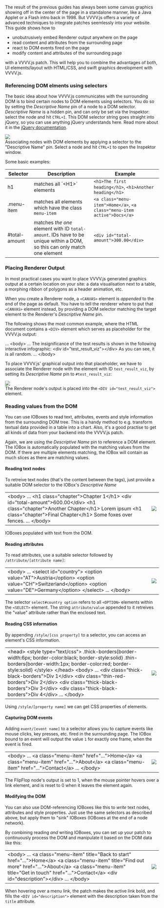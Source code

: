 The result of the previous guides has always been some canvas graphics showing off in the center of the page in a standalone manner, like a Java Applet or a 
Flash intro back in 1998. But VVVV.js offers a variety of advanced techniques to integrate patches seemlessly into your website. This
guide shows how to

* unobutrusively embed Renderer output anywhere on the page
* read content and attributes from the surrounding page
* react to DOM events fired on the page
* modify content and attributes of the surrounding page

with a VVVV.js patch. This will help you to combine the advantages of both, UI elements/layout with HTML/CSS, and swift graphics
development with VVVV.js.

### Referencing DOM elments using selectors

The basic idea about how VVVV.js communicates with the surrounding DOM is to bind certain nodes to DOM elements using selectors. You
do so by setting the _Descriptive Name_ pin of a node to a DOM selector. _Descriptive Name_ is a hidden pin, and can only be set via
the Inspektor: select the node and hit `CTRL+I`. This DOM selector string
goes straight into jQuery, so you can use anything jQuery understands here. Read more about it in the [jQuery documentation](http://api.jquery.com/category/selectors/).

<div class="figure">
  <img src="../../../cheatsheet/img/embedding_renderer.png"/>
  <div class="caption">
    Associating nodes with DOM elements by applying a selector to the "Descriptive Name" pin. Select a node and hit <code>CTRL+I</code> to open the Inspektor window.
  </div>
</div>

Some basic examples:

<table>
 <thead>
 <tr>
 <th>Selector</th>
 <th>Description</th>
 <th>Example</th>
 </tr>
 </thead>
 <tbody>
 <tr>
 <td class="nowrap">h1</td>
 <td>matches all `&lt;H1&gt;` elements</td>
 <td><code>&lt;h1&gt;The first heading&lt;/h1&gt;</code>, <code>&lt;h1&gt;Another heading&lt;/h1&gt;</code></td>
 </tr>
 <tr>
 <td class="nowrap">.menu-item</td>
 <td>matches all elements which have the class <code>menu-item</code></td>
 <td><code>&lt;a class="menu-item"&gt;Home&lt;/a&gt;</code>, <code>&lt;a class="menu-item active"&gt;Docs&lt;/a&gt;</code></td>
 </tr>
 <tr>
 <td class="nowrap">#total-amount</td>
 <td>matches <em>the one</em> element with ID <code>total-amount</code>. IDs have to be unique within a DOM, so this can only match one element</td>
 <td><code>&lt;div id="total-amount"&gt;300.00&lt;/div&gt;</code></td>
 </tr>
 </tbody>
</table>

### Placing Renderer Output

In most practical cases you want to place VVVV.js generated graphics output at a certain location on your site: a data visualisation
next to a table, a morphing ribbon of polygons as a header animation, etc.

When you create a Renderer node, a `<CANVAS>` element is _appended_ to the end of the page as default. You have to tell the renderer where to put
that `<CANVAS>` element instead, by providing a DOM selector matching the target element to the Renderer's _Descriptive Name_ pin.

The following shows the most common example, where the HTML document contains a `<DIV>` element which serves as placeholder for
the VVVV.js output:

<div class="code">...
&lt;body&gt;
  ...
  The insignificance of the test results is shown in the following interactive infographic:
  <span class="highlight">&lt;div id="test_result_viz"&gt;&lt;/div&gt;</span>
  As you can see, it is all random.
  ...
&lt;/body&gt;</div>

To place VVVV.js' graphical output into that placeholder, we have to associate the Renderer node with the element with ID `test_result_viz`,
by setting its _Descriptive Name_ pin to `#test_result_viz`:

<div class="figure">
  <img src="placing_renderer.png"/>
  <div class="caption">
    The Renderer node's output is placed into the <code>&lt;DIV id="test_result_viz"&gt;</code> element.
  </div>
</div>

### Reading values from the DOM

You can use IOBoxes to read text, attributes, events and style information from the surrounding DOM tree. This is a handy method to e.g. transform textual
data provided in a table into a chart. Also, it's a good practise to get all kinds of data from your backend into the VVVV.js patch.

Again, we are using the _Descriptive Name_ pin to reference a DOM element. The IOBox is automatically populated with the matching values
from the DOM. If there are multiple elements matching, the IOBox will contain as much slices as there are matching values.

#### Reading text nodes

To retreive text nodes (that's the content between the tags), just provide a suitable DOM selector to the IOBox's _Descriptive Name_

<div class="figure">
  <table class="layout">
  <tr>
  <td>
  <div class="code">&lt;body&gt;
  ...
  &lt;h1 class="chapter"&gt;Chapter 1&lt;/h1&gt;
  &lt;div id="total-amount"&gt;600.00&lt;/div&gt;
  &lt;h1 class="chapter"&gt;Another Chapter&lt;/h1&gt;
  Lorem ipsum
  &lt;h1 class="chapter"&gt;Final Chapter&lt;/h1&gt;
  Some foxes over fences.
  ...
&lt;/body&gt;</div>
  </td>
  <td>
    <img src="reading_text.png"/>
  </td>
  </tr>
  </table>
  <div class="caption">
    IOBoxes populated with text from the DOM.
  </div>
</div>

#### Reading attributes

To read attributes, use a suitable selector followed by `/attribute/[attribute name]`:

<div class="figure">
  <table class="layout">
  <tr>
  <td>
  <div class="code">&lt;body&gt;
  ...
  &lt;select id="country"&gt;
    &lt;option value="AT"&gt;Austria&lt;/option&gt;
    &lt;option value="CH"&gt;Switzerland&lt;/option&gt;
    &lt;option value="DE"&gt;Germany&lt;/option&gt;
  &lt;/select&gt;
  ...
&lt;/body&gt;</div>
  </td>
  <td>
    <img src="reading_attributes.png"/>
  </td>
  </tr>
  </table>
  <div class="caption">
    The selector <code>select#country option</code> refers to all <code>&lt;OPTION&gt;</code> elements within the <code>&lt;SELECT&gt;</code> element. The string <code>attribute/value</code> appended
    to it retreives the "value" attribute rather than the enclosed text.
  </div>
</div>
 

#### Reading CSS information

By appending `/style/[css property]` to a selector, you can access an element's CSS information. 

<div class="figure">
  <table class="layout">
  <tr>
  <td>
  <div class="code">&lt;head&gt;
  &lt;style type="text/css"&gt;
    .thick-borders{border-width:6px; border-color:black; border-style:solid}
    .thin-borders{border-width:1px; border-color:red; border-style:solid}
  &lt;/style&gt;
&lt;/head&gt;
&lt;body&gt;
  ...
  &lt;div class="thick-black-borders"&gt;Div 1&lt;/div&gt;
  &lt;div class="thin-red-borders"&gt;Div 2&lt;/div&gt;
  &lt;div class="thick-black-borders"&gt;Div 3&lt;/div&gt;
  &lt;div class="thick-black-borders"&gt;Div 4&lt;/div&gt;
  ...
&lt;/body&gt;</div>
  </td>
  <td>
    <img src="reading_style.png"/>
  </td>
  </tr>
  </table>
  <div class="caption">
    Using <code>/style/[property name]</code> we can get CSS properties of elements.
  </div>
</div>


#### Capturing DOM events

Adding `event/[event name]` to a selector allows you to capture events like mouse clicks, key presses, etc. fired in the surrounding page. The IOBox bound to an event will output
the value `1` for exactly one frame, when the event is fired.

<div class="figure">
  <table class="layout">
  <tr>
  <td>
  <div class="code">&lt;body&gt;
  ...
  &lt;a class="menu-item" href="..."&gt;Home&lt;/a&gt;
  &lt;a class="menu-item" href="..."&gt;About&lt;/a&gt;
  &lt;a class="menu-item" href="..."&gt;Contact&lt;/a&gt;
  ...
&lt;/body&gt;</div>
  </td>
  <td>
    <img src="capturing_events.png"/>
  </td>
  </tr>
  </table>
  <div class="caption">
    The FlipFlop node's output is set to 1, when the mouse pointer hovers over a link element, and is reset to 0 when it leaves the element again.
  </div>
</div>

#### Modifying the DOM

You can also use DOM-referencing IOBoxes like this to _write_ text nodes, attributes and style properties. Just use the same selectors
as described above, but apply them to "sink" IOBoxes (IOBoxes at the end of a node network).

By combining reading _and_ writing IOBoxes, you can set up your patch to continuously process the DOM and manipulate it based on the DOM
data like this:

<div class="figure">
  <table class="layout">
  <tr>
  <td>
  <div class="code">&lt;body&gt;
  ...
  &lt;a class="menu-item" title="Back to start" href="..."&gt;Home&lt;/a&gt;
  &lt;a class="menu-item" title="Find out more" href="..."&gt;About&lt;/a&gt;
  &lt;a class="menu-item" title="Get in touch" href="..."&gt;Contact&lt;/a&gt;
  &lt;div id="description"&gt;&lt;/div&gt;
  ...
&lt;/body&gt;</div>
  </td>
  <td>
    <img src="writing_dom.png"/>
  </td>
  </tr>
  </table>
  <div class="caption">
    When hovering over a menu link, the patch makes the active link bold, and fills the <code>&lt;DIV id="description"&gt;</code> element
    with the description taken from the <code>title</code> attribute.
  </div>
</div>
